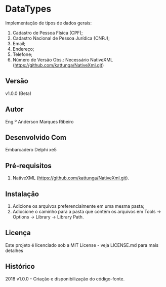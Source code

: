 # DataTypes

Implementação de tipos de dados gerais:
1. Cadastro de Pessoa Física (CPF);
2. Cadastro Nacional de Pessoa Jurídica (CNPJ);
3. Email;
4. Endereço;
5. Telefone;
6. Número de Versão Obs.: Necessário NativeXML (https://github.com/kattunga/NativeXml.git)

## Versão

v1.0.0 (Beta)

## Autor

Eng.º Anderson Marques Ribeiro

## Desenvolvido Com

Embarcadero Delphi xe5

## Pré-requisitos

1. NativeXML (https://github.com/kattunga/NativeXml.git).

## Instalação

1. Adicione os arquivos preferencialmente em uma mesma pasta;
2. Adiocione o caminho para a pasta que contém os arquivos em Tools -> Options -> Library -> Library Path.

## Licença

Este projeto é licenciado sob a MIT License - veja LICENSE.md para mais detalhes

## Histórico

2018
v1.0.0 - Criação e disponibilização do código-fonte.
